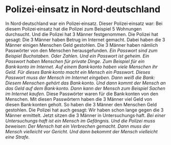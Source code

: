 # Polizei·einsatz in Nord·deutschland

In Nord·deutschland war ein Polizei·einsatz. Dieser Polizei·einsatz war: Bei diesem Polizei·einsatz hat die Polizei zum Beispiel 5 Wohnungen durchsucht. Und die Polizei hat 3 Männer festgenommen. 
Die Polizei hat gesagt: Die 3 Männer haben Betrug im Internet gemacht. Dabei haben die 3 Männer einigen Menschen Geld gestohlen. Die 3 Männer haben nämlich Passwörter von den Menschen herausgefunden.  *Ein Passwort sind zum Beispiel Buchstaben.*  *Oder Zahlen.*   *Und ein Passwort ist geheim.*   *Ein Passwort haben Menschen für private Dinge.*   *Zum Beispiel für ein Bank·konto im Internet.*   *Auf einem Bank·konto haben viele Menschen ihr Geld.*   *Für dieses Bank·konto macht ein Mensch ein Passwort.*   *Dieses Passwort muss der Mensch im Internet eingeben.*   *Dann weiß die Bank:*   *Diesem Menschen gehört das Bank·konto.*   *Und dann kommt der Mensch an das Geld auf dem Bank·konto.*   *Dann kann der Mensch zum Beispiel Sachen im Internet kaufen.*  Diese Passwörter waren für die Bank·konten von den Menschen. Mit diesen Passwörtern haben die 3 Männer viel Geld von diesen Bank·konten geholt. So haben die 3 Männer den Menschen Geld gestohlen. 
Die Polizei hat auch gesagt: Wir haben schon lange gegen die 3 Männer ermittelt. Jetzt sitzen die 3 Männer in Untersuchungs·haft.  *Bei einer Untersuchungs·haft ist ein Mensch im Gefängnis.*   *Und die Polizei muss beweisen:*   *Der Mensch hat ein Verbrechen gemacht.*   *Dann muss der Mensch vielleicht vor Gericht.*   *Und dann bekommt der Mensch vielleicht eine Strafe.*  
